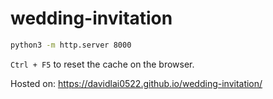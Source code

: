 # wedding-invitation
```bash
python3 -m http.server 8000
```

`Ctrl + F5` to reset the cache on the browser.

Hosted on: https://davidlai0522.github.io/wedding-invitation/